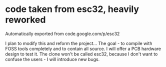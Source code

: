 # code taken from esc32, heavily reworked
Automatically exported from code.google.com/p/esc32

I plan to modify this and reform the project... The goal - to compile with FOSS tools completely and to contain all source.
I will offer a PCB hardware design to test it.
The clone won't be called esc32, because I don't want to confuse the users - I will introduce new bugs.
